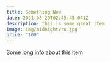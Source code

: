 ```yaml
---
title: Something New
date: 2021-08-29T02:45:45.041Z
description: this is some great item
image: img/midnightvru.jpg
price: "100"
---
```

Some long info about this item